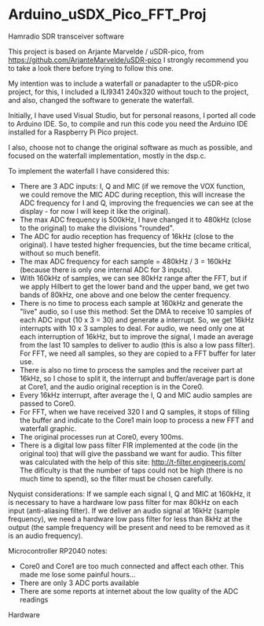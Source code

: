 # Arduino_uSDX_Pico_FFT_Proj
Hamradio SDR transceiver software



This project is based on  Arjante Marvelde / uSDR-pico, from https://github.com/ArjanteMarvelde/uSDR-pico
I strongly recommend you to take a look there before trying to follow this one.

My intention was to include a waterfall or panadapter to the uSDR-pico project, for this, I included a ILI9341 240x320 without touch to the project, and also, changed the software to generate the waterfall.

Initially, I have used Visual Studio, but for personal reasons, I ported all code to Arduino IDE. So, to compile and run this code you need the Arduino IDE installed for a Raspberry Pi Pico project.

I also, choose not to change the original software as much as possible, and focused on the waterfall implementation, mostly in the dsp.c.

To implement the waterfall I have considered this:

- There are 3 ADC inputs: I, Q and MIC  (if we remove the VOX function, we could remove the MIC ADC during reception, this will increase the ADC frequency for I and Q, improving the frequencies we can see at the display - for now I will keep it like the original).
- The max ADC frequency is 500kHz, I have changed it to 480kHz (close to the original) to make the divisions "rounded".
- The ADC for audio reception has frequency of 16kHz (close to the original). I have tested higher frequencies, but the time became critical, without so much benefit.
- The max ADC frequency for each sample = 480kHz / 3 = 160kHz   (because there is only one internal ADC for 3 inputs).
- With 160kHz of samples, we can see 80kHz range after the FFT, but if we apply Hilbert to get the lower band and the upper band, we get two bands of 80kHz, one above and one below the center frequency.
- There is no time to process each sample at 160kHz and generate the "live" audio, so I use this method:
    Set the DMA to receive 10 samples of each ADC input (10 x 3 = 30) and generate a interrupt.
    So, we get 16kHz interrupts with 10 x 3 samples to deal. 
    For audio, we need only one at each interruption of 16kHz, but to improve the signal, I made an average from the last 10 samples to deliver to audio (this is also a low pass filter).
    For FFT, we need all samples, so they are copied to a FFT buffer for later use.
- There is also no time to process the samples and the receiver part at 16kHz, so I chose to split it, the interrupt and buffer/average part is done at Core1, and the audio original reception is in the Core0.
- Every 16kHz interrupt, after average the I, Q and MIC audio samples are passed to Core0.
- For FFT, when we have received 320 I and Q samples, it stops of filling the buffer and indicate to the Core1 main loop to process a new FFT and waterfall graphic.
- The original processes run at Core0, every 100ms.
- There is a digital low pass filter FIR implemented at the code (in the original too) that will give the passband we want for audio.
  This filter was calculated with the help of this site:  http://t-filter.engineerjs.com/
  The dificulty is that the number of taps could not be high (there is no much time to spend), so the filter must be chosen carefully.


Nyquist considerations:
If we sample each signal I, Q and MIC at 160kHz, it is necessary to have a hardware low pass filter for max 80kHz on each input (anti-aliasing filter).
If we deliver an audio signal at 16kHz (sample frequency), we need a hardware low pass filter for less than 8kHz at the output (the sample frequency will be present and need to be removed as it is an audio frequency).


Microcontroller RP2040 notes:
- Core0 and Core1 are too much connected and affect each other. This made me lose some painful hours...
- There are only 3 ADC ports available
- There are some reports at internet about the low quality of the ADC readings

Hardware

